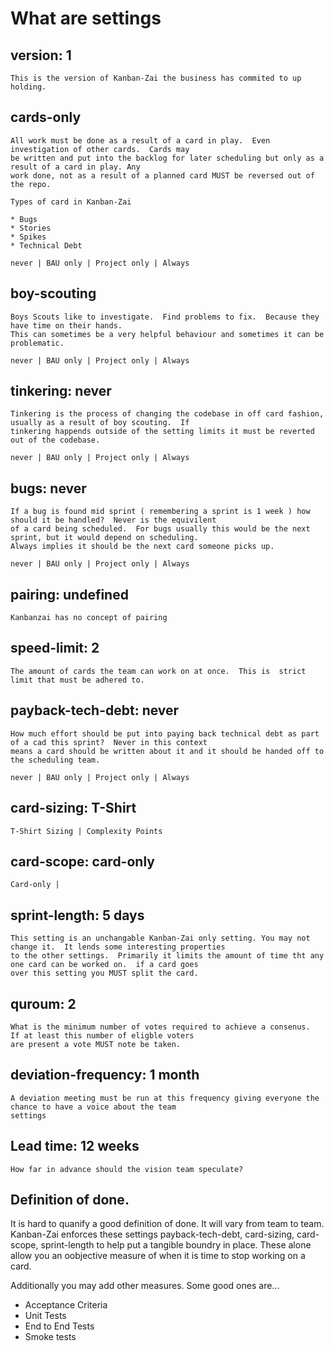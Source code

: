 # What are settings

## version: 1

    This is the version of Kanban-Zai the business has commited to up holding.

## cards-only

    All work must be done as a result of a card in play.  Even investigation of other cards.  Cards may
    be written and put into the backlog for later scheduling but only as a result of a card in play. Any 
    work done, not as a result of a planned card MUST be reversed out of the repo.  
    
    Types of card in Kanban-Zai
    
    * Bugs
    * Stories
    * Spikes
    * Technical Debt
    
    never | BAU only | Project only | Always
   
## boy-scouting

    Boys Scouts like to investigate.  Find problems to fix.  Because they have time on their hands.
    This can sometimes be a very helpful behaviour and sometimes it can be problematic.
    
    never | BAU only | Project only | Always
    
## tinkering: never
    
    Tinkering is the process of changing the codebase in off card fashion, usually as a result of boy scouting.  If 
    tinkering happends outside of the setting limits it must be reverted out of the codebase.

    never | BAU only | Project only | Always

## bugs: never

    If a bug is found mid sprint ( remembering a sprint is 1 week ) how should it be handled?  Never is the equivilent
    of a card being scheduled.  For bugs usually this would be the next sprint, but it would depend on scheduling.  
    Always implies it should be the next card someone picks up.

    never | BAU only | Project only | Always
    
## pairing: undefined

    Kanbanzai has no concept of pairing
    
## speed-limit: 2

    The amount of cards the team can work on at once.  This is  strict limit that must be adhered to.
    
## payback-tech-debt: never

    How much effort should be put into paying back technical debt as part of a cad this sprint?  Never in this context 
    means a card should be written about it and it should be handed off to the scheduling team.
    
    never | BAU only | Project only | Always

## card-sizing: T-Shirt

    T-Shirt Sizing | Complexity Points

## card-scope: card-only

    Card-only | 

## sprint-length: 5 days

    This setting is an unchangable Kanban-Zai only setting. You may not change it.  It lends some interesting properties
    to the other settings.  Primarily it limits the amount of time tht any one card can be worked on.  if a card goes
    over this setting you MUST split the card.
    
## quroum: 2

    What is the minimum number of votes required to achieve a consenus.  If at least this number of eligble voters
    are present a vote MUST note be taken.

## deviation-frequency: 1 month
    
    A deviation meeting must be run at this frequency giving everyone the  chance to have a voice about the team 
    settings


## Lead time: 12 weeks
    
    How far in advance should the vision team speculate?
    
    
## Definition of done.

It is hard to quanify a good definition of done.  It will vary from team to team.  Kanban-Zai enforces these settings 
payback-tech-debt, card-sizing, card-scope, sprint-length to help put a tangible boundry in place.  These alone allow
you an oobjective measure of when it is time to stop working on a card.

Additionally you may add other measures.  Some good ones are...

* Acceptance Criteria
* Unit Tests
* End to End Tests
* Smoke tests
  
      